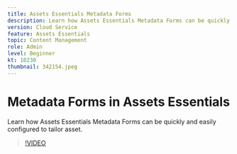 ```yaml
---
title: Assets Essentials Metadata Forms
description: Learn how Assets Essentials Metadata Forms can be quickly and easily configured to tailor asset metadata.
version: Cloud Service
feature: Assets Essentials
topic: Content Management
role: Admin
level: Beginner
kt: 10230
thumbnail: 342154.jpeg
---
```


# Metadata Forms in Assets Essentials

Learn how Assets Essentials Metadata Forms can be quickly and easily configured to tailor asset.

>[!VIDEO](https://video.tv.adobe.com/v/342154/?quality=12&learn=on)
